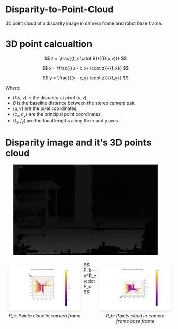 # Disparity-to-Point-Cloud
3D point cloud of a disparity image in camera frame and robot base frame.

# 3D point calcualtion

$$
z = \frac{{f_x \cdot B}}{{D(u,v)}}
$$

$$
x = \frac{{(u - c_x) \cdot z}}{{f_x}}
$$

$$
y = \frac{{(v - c_y) \cdot z}}{{f_y}}
$$

Where:
- $D(u,v)$ is the disparity at pixel $(u,v)$,
- $B$ is the baseline distance between the stereo camera pair,
- $(u,v)$ are the pixel coordinates,
- $(c_x, c_y)$ are the principal point coordinates,
- $(f_x, f_y)$ are the focal lengths along the x and y axes.

# Disparity image and it's 3D points cloud

<div style="text-align: center;">
  <img src="Assignment/Disparity.png" alt="Disparity Image" style="max-width: 90%; height: auto;">
</div>

<div style="display: flex; justify-content: space-around; align-items: flex-start; margin-top: 20px;">
  <div style="flex: 0 0 45%; padding: 10px;">
    <img src="Assignment/camera_frame.png" alt="Camera Frame" style="max-width: 100%; height: auto; border-radius: 8px; box-shadow: 0 4px 8px rgba(0, 0, 0, 0.1);">
    <p style="text-align: center; font-style: italic; margin-top: 5px;">P_c: Points cloud in camera frame</p>
  </div>
  $$
    P_b = b^R_c \cdot P_c 
  $$
  
  <div style="flex: 0 0 45%; padding: 10px;">
    <img src="Assignment/base_frame.png" alt="Base Frame" style="max-width: 100%; height: auto; border-radius: 8px; box-shadow: 0 4px 8px rgba(0, 0, 0, 0.1);">
    <p style="text-align: center; font-style: italic; margin-top: 5px;">P_b: Points cloud in camera frame base frame</p>
  </div>
</div>



